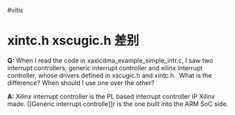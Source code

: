 #vitis
# xintc.h xscugic.h 差别

**Q:**
	When I read the code in xaxicdma_example_simple_intr.c, I saw two interrupt controllers, generic interrupt controller and xilinx interrupt controller, whose drivers defined in xscugic.h and xintc.h. 
	What is the difference? When should I use one over the other?

**A:**
	Xilinx interrupt controller is the PL based interrupt controller IP Xilinx made. [[Generic interrupt controlle]]r is the one built into the ARM SoC side.